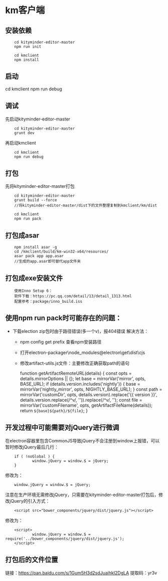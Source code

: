 # km客户端

## 安装依赖

        cd kityminder-editor-master
        npm run init

        cd kmclient
        npm install

## 启动

cd kmclient
npm run debug

## 调试

先启动kityminder-editor-master

        cd kityminder-editor-master
        grunt dev

再启动kmclient

        cd kmclient
        npm run debug

## 打包
先将kityminder-editor-master打包

        cd kityminder-editor-master
        grunt build --force
        //将kityminder-editor-master/dist下的文件整理复制到kmclient/km/dist

        cd kmclient
        npm run pack

## 打包成asar

        npm install asar -g
        cd /kmclient/build/km-win32-x64/resources/
        asar pack app app.asar
        //生成的app.asar即可替代app文件夹

## 打包成exe安装文件

        使用Inno Setup 6：
        软件下载：https://pc.qq.com/detail/13/detail_1313.html
        配置参考：package/inno_build.iss

## 使用npm run pack时可能存在的问题：
- 下载election zip包时由于路径错误(多一个v)，报404错误
解决方法：
    - npm config get prefix 查看npm安装路径
    - 打开electron-packager\node_modules\@electron\get\dist\cjs
    - 修改artifact-utils.js文件：主要修改正确获取path的语句
        
        function getArtifactRemoteURL(details) {
                const opts = details.mirrorOptions || {};
                let base = mirrorVar('mirror', opts, BASE_URL);
                if (details.version.includes('nightly')) {
                        base = mirrorVar('nightly_mirror', opts, NIGHTLY_BASE_URL);
                }
                const path = mirrorVar('customDir', opts, details.version).replace('{{ version }}', details.version.replace(/^v/, '')).replace(/^v/, '');
                const file = mirrorVar('customFilename', opts, getArtifactFileName(details));
                return `${base}${path}/${file}`;
        }

## 开发过程中可能需要对jQuery进行微调
在electron容器里包含CommonJS导致jQuery不会注册到window上报错，可以暂时修改jQuery最后几行：

        if ( !noGlobal ) {
                window.jQuery = window.$ = jQuery;
        }

修改为：

        window.jQuery = window.$ = jQuery;

注意在生产环境无需修改jQuery，只需要在kityminder-editor-master打包后，修改jQuery的引入方式：

        <script src="bower_components/jquery/dist/jquery.js"></script>

修改为：

        <script>
                window.jQuery = window.$ = require('../bower_components/jquery/dist/jquery.js');
        </script>


## 打包后的文件位置
链接：https://pan.baidu.com/s/1Gum5H3d2sdJuaihkI2DgLA 
提取码：yr3v